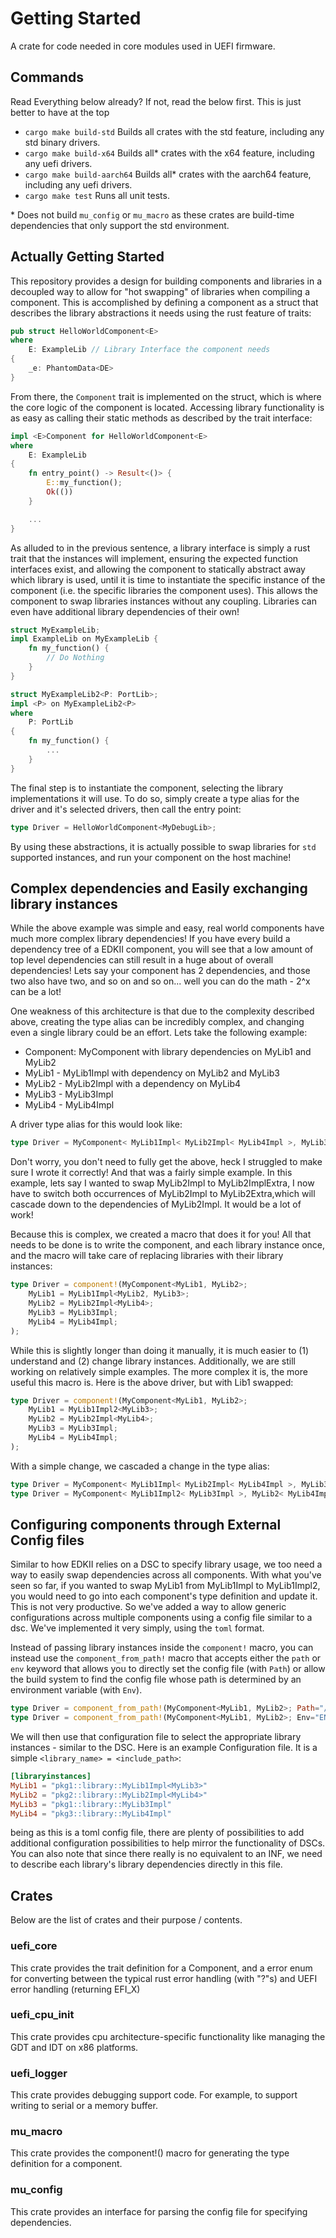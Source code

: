 # Getting Started

A crate for code needed in core modules used in UEFI firmware.

## Commands

Read Everything below already? If not, read the below first. This is just better to have at the top

- `cargo make build-std` Builds all crates with the std feature, including any std binary drivers.
- `cargo make build-x64` Builds all* crates with the x64 feature, including any uefi drivers.
- `cargo make build-aarch64` Builds all* crates with the aarch64 feature, including any uefi drivers.
- `cargo make test` Runs all unit tests.

\* Does not build `mu_config` or `mu_macro` as these crates are build-time dependencies that only support the std
environment.

## Actually Getting Started

This repository provides a design for building components and libraries in a decoupled way to allow for "hot swapping"
of libraries when compiling a component. This is accomplished by defining a component as a struct that describes the
library abstractions it needs using the rust feature of traits:

```rust
pub struct HelloWorldComponent<E>
where
    E: ExampleLib // Library Interface the component needs
{
    _e: PhantomData<DE>
}
```

From there, the `Component` trait is implemented on the struct, which is where the core logic of
the component is located. Accessing library functionality is as easy as calling their static
methods as described by the trait interface:

```rust
impl <E>Component for HelloWorldComponent<E>
where
    E: ExampleLib
{
    fn entry_point() -> Result<()> {
        E::my_function();
        Ok(())
    }

    ...
}
```

As alluded to in the previous sentence, a library interface is simply a rust trait that the
instances will implement, ensuring the expected function interfaces exist, and allowing the
component to statically abstract away which library is used, until it is time to instantiate the
specific instance of the component (i.e. the specific libraries the component uses). This allows
the component to swap libraries instances without any coupling. Libraries can even have additional
library dependencies of their own!

```rust
struct MyExampleLib;
impl ExampleLib on MyExampleLib {
    fn my_function() {
        // Do Nothing
    }
}

struct MyExampleLib2<P: PortLib>;
impl <P> on MyExampleLib2<P>
where
    P: PortLib
{
    fn my_function() {
        ...
    }
}
```

The final step is to instantiate the component, selecting the library implementations it will
use. To do so, simply create a type alias for the driver and it's selected drivers, then call
the entry point:

```rust
type Driver = HelloWorldComponent<MyDebugLib>;
```

By using these abstractions, it is actually possible to swap libraries for `std` supported
instances, and run your component on the host machine!

## Complex dependencies and Easily exchanging library instances

While the above example was simple and easy, real world components have much more complex library dependencies! If you
have every build a dependency tree of a EDKII component, you will see that a low amount of top level dependencies can
still result in a huge about of overall dependencies! Lets say your component has 2 dependencies, and those two also
have two, and so on and so on... well you can do the math - 2^x can be a lot!

One weakness of this architecture is that due to the complexity described above, creating the type alias can be
incredibly complex, and changing even a single library could be an effort. Lets take the following example:

- Component: MyComponent with library dependencies on MyLib1 and MyLib2
- MyLib1 - MyLib1Impl with dependency on MyLib2 and MyLib3
- MyLib2 - MyLib2Impl with a dependency on MyLib4
- MyLib3 - MyLib3Impl
- MyLib4 - MyLib4Impl

A driver type alias for this would look like:

```rust
type Driver = MyComponent< MyLib1Impl< MyLib2Impl< MyLib4Impl >, MyLib3Impl >, MyLib2< MyLib4Impl > >;
```

Don't worry, you don't need to fully get the above, heck I struggled to make sure I wrote it correctly! And that was a
fairly simple example. In this example, lets say I wanted to swap MyLib2Impl to MyLib2ImplExtra, I now have to switch
both occurrences of MyLib2Impl to MyLib2Extra,which will cascade down to the dependencies of MyLib2Impl. It would be a
lot of work!

Because this is complex, we created a macro that does it for you! All that needs to be done is to write the component,
and each library instance once, and the macro will take care of replacing libraries with their library instances:

```rust
type Driver = component!(MyComponent<MyLib1, MyLib2>;
    MyLib1 = MyLib1Impl<MyLib2, MyLib3>;
    MyLib2 = MyLib2Impl<MyLib4>;
    MyLib3 = MyLib3Impl;
    MyLib4 = MyLib4Impl;
);
```

While this is slightly longer than doing it manually, it is much easier to (1) understand and (2) change library
instances. Additionally, we are still working on relatively simple examples. The more complex it is, the more useful
this macro is. Here is the above driver, but with Lib1 swapped:

```rust
type Driver = component!(MyComponent<MyLib1, MyLib2>;
    MyLib1 = MyLib1Impl2<MyLib3>;
    MyLib2 = MyLib2Impl<MyLib4>;
    MyLib3 = MyLib3Impl;
    MyLib4 = MyLib4Impl;
);
```

With a simple change, we cascaded a change in the type alias:

```rust
type Driver = MyComponent< MyLib1Impl< MyLib2Impl< MyLib4Impl >, MyLib3Impl >, MyLib2< MyLib4Impl > >;
type Driver = MyComponent< MyLib1Impl2< MyLib3Impl >, MyLib2< MyLib4Impl > >;
```

## Configuring components through External Config files

Similar to how EDKII relies on a DSC to specify library usage, we too need a way to easily swap dependencies across all
components. With what you've seen so far, if you wanted to swap MyLib1 from MyLib1Impl to MyLib1Impl2, you would need
to go into each component's type definition and update it. This is not very productive. So we've added a way to allow
generic configurations across multiple components using a config file similar to a dsc. We've implemented it very
simply, using the `toml` format.

Instead of passing library instances inside the `component!` macro, you can instead use the `component_from_path!` macro
that accepts either the `path` or `env` keyword that allows you to directly set the config file (with `Path`) or allow
the build system to find the config file whose path is determined by an environment variable (with `Env`).

```rust
type Driver = component_from_path!(MyComponent<MyLib1, MyLib2>; Path="/Path/To/Config.toml")
type Driver = component_from_path!(MyComponent<MyLib1, MyLib2>; Env="ENV_VAR_WITH_PATH_TO_CONFIG")
```

We will then use that configuration file to select the appropriate library instances - similar to the DSC. Here is an
example Configuration file. It is a simple `<library_name> = <include_path>`:

``` toml
[libraryinstances]
MyLib1 = "pkg1::library::MyLib1Impl<MyLib3>"
MyLib2 = "pkg2::library::MyLib2Impl<MyLib4>"
MyLib3 = "pkg1::library::MyLib3Impl"
MyLib4 = "pkg3::library::MyLib4Impl"
```

being as this is a toml config file, there are plenty of possibilities to add additional configuration possibilities to
help mirror the functionality of DSCs. You can also note that since there really is no equivalent to an INF, we need to
describe each library's library dependencies directly in this file.

## Crates

Below are the list of crates and their purpose / contents.

### uefi_core

This crate provides the trait definition for a Component, and a error enum for converting between
the typical rust error handling (with "?"s) and UEFI error handling (returning EFI_X)

### uefi_cpu_init

This crate provides cpu architecture-specific functionality like managing the GDT and IDT on x86 platforms.

### uefi_logger

This crate provides debugging support code. For example, to support writing to serial or a memory buffer.

### mu_macro

This crate provides the component!() macro for generating the type definition for a component.

### mu_config

This crate provides an interface for parsing the config file for specifying dependencies.
